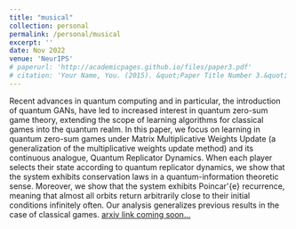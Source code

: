 ```yaml
---
title: "musical"
collection: personal
permalink: /personal/musical
excerpt: ''
date: Nov 2022
venue: 'NeurIPS'
# paperurl: 'http://academicpages.github.io/files/paper3.pdf'
# citation: 'Your Name, You. (2015). &quot;Paper Title Number 3.&quot; <i>Journal 1</i>. 1(3).'
---
```

Recent advances in quantum computing and in particular, the introduction of quantum GANs, have led to increased interest in quantum zero-sum game theory, extending the scope of learning algorithms for classical games into the quantum realm. In this paper, we focus on learning in quantum zero-sum games under Matrix Multiplicative Weights Update (a generalization of the multiplicative weights update method) and its continuous analogue, Quantum Replicator Dynamics. When each player selects their state according to quantum replicator dynamics, we show that the system exhibits conservation laws in a quantum-information theoretic sense. Moreover, we show that the system exhibits Poincar\'{e} recurrence, meaning that almost all orbits return arbitrarily close to their initial conditions infinitely often. Our analysis generalizes previous results in the case of classical games.
[arxiv link coming soon...](https://www.youtube.com/watch?v=FR3i0qKzRvg)
<!-- [arxiv link](https://arxiv.org/abs/2207.08426) -->